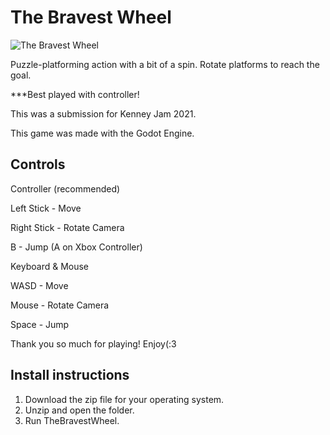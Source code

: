 # The Bravest Wheel

![The Bravest Wheel](/Screenshots/Screenshot(1).png)

Puzzle-platforming action with a bit of a spin. Rotate platforms to reach the goal.

***Best played with controller!

This was a submission for Kenney Jam 2021.

This game was made with the Godot Engine.

## Controls

Controller (recommended)

Left Stick - Move

Right Stick - Rotate Camera

B - Jump (A on Xbox Controller)

Keyboard & Mouse

WASD - Move

Mouse - Rotate Camera

Space - Jump



Thank you so much for playing! Enjoy(:3

## Install instructions
1. Download the zip file for your operating system.
2. Unzip  and open the folder.
3. Run TheBravestWheel.




